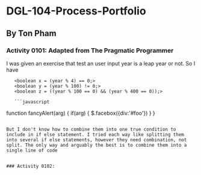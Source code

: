 # DGL-104-Process-Portfolio
## By Ton Pham

### Activity 0101:  Adapted from The Pragmatic Programmer
I was given an exercise that test an user input year is a leap year or not. So I have
     
       <boolean x = (year % 4) == 0;>
       <boolean y = (year % 100) != 0;>
       <boolean z = ((year % 100 == 0) && (year % 400 == 0));>

       ```javascript
function fancyAlert(arg) {
  if(arg) {
    $.facebox({div:'#foo'})
  }
}
```

But I don't know how to combine them into one true condition to include in if else statement. I tried each way like splitting them into several if else statements, however they need combination, not split. The only way and arguably the best is to combine them into a single line of code


### Activity 0102:  